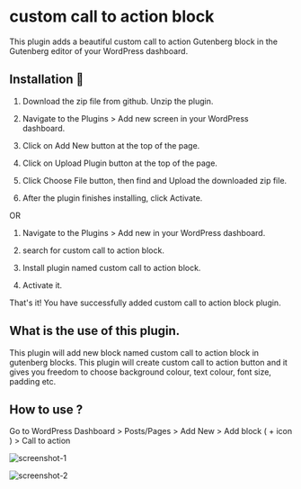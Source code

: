 # custom call to action block

This plugin adds a beautiful custom call to action Gutenberg block in the Gutenberg editor of your WordPress dashboard.

## Installation 🔧
  1. Download the zip file from github. Unzip the plugin.

  2. Navigate to the Plugins > Add new screen in your WordPress dashboard.

  3. Click on Add New button at the top of the page.

  4. Click on Upload Plugin button at the top of the page.

  5. Click Choose File button, then find and Upload the downloaded zip file.

  6. After the plugin finishes installing, click Activate.

  OR
  
  1. Navigate to the Plugins > Add new in your WordPress dashboard.

  2. search for custom call to action block.
  
  3. Install plugin named custom call to action block.

  4. Activate it.
  
  That's it! You have successfully added custom call to action block plugin.
  
## What is the use of this plugin.
This plugin will add new block named custom call to action block in gutenberg blocks. This plugin will create custom call to action button and it gives you freedom to choose background colour, text colour, font size, padding etc.

## How to use ?
Go to WordPress Dashboard > Posts/Pages > Add New > Add block ( + icon ) > Call to action

![screenshot-1](https://user-images.githubusercontent.com/46484569/73126032-9ba2ab80-3fd3-11ea-8adc-45a407650053.png)

![screenshot-2](https://user-images.githubusercontent.com/46484569/73126038-b2e19900-3fd3-11ea-96af-29563eafeff6.png)
